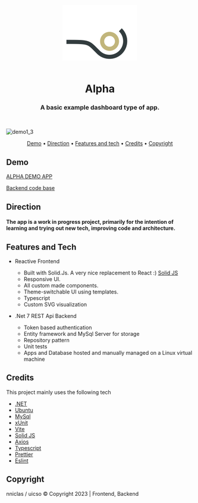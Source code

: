 <div align="center">
  <br>
  <img src="./src/assets/logo.svg" alt="Markdownify" width="200">
  <br><br>
  <h1>Alpha</h1>
  <h3>A basic example dashboard type of app.</h3>
  <br>
</div>

![demo1_3](https://github.com/nniclas/alpha/assets/16818091/1453c948-b01a-4466-b4a9-6cab32e79411)

<p align="center">
  <a href="#demo">Demo</a> •
  <a href="#direction">Direction</a> •
  <a href="#features-and-tech">Features and tech</a> •
  <a href="#credits">Credits</a> •
  <a href="#copyright">Copyright</a>
</p>

## Demo

[ALPHA DEMO APP](http://alpha.uicso.com/)

[Backend code base](https://github.com/nniclas/alpha-api/)

## Direction

<h4>The app is a work in progress project, primarily for the intention of learning and trying out new tech, improving code and architecture. </h4>

## Features and Tech

-   Reactive Frontend
    -   Built with Solid.Js. A very nice replacement to React :) [Solid JS](https://www.solidjs.com/)
    -   Responsive UI.
    -   All custom made components.
    -   Theme-switchable UI using templates.
    -   Typescript
    -   Custom SVG visualization
-   .Net 7 REST Api Backend

    -   Token based authentication
    -   Entity framework and MySql Server for storage
    -   Repository pattern
    -   Unit tests
    -   Apps and Database hosted and manually managed on a Linux virtual machine

## Credits

This project mainly uses the following tech

-   [.NET](https://dotnet.microsoft.com/)
-   [Ubuntu](https://ubuntu.com/)
-   [MySql](https://www.mysql.com/)
-   [xUnit](https://xunit.net/)
-   [Vite](https://vitejs.dev/)
-   [Solid JS](https://www.solidjs.com/)
-   [Axios](https://axios-http.com/)
-   [Typescript](https://www.typescriptlang.org/)
-   [Prettier](https://prettier.io/)
-   [Eslint](https://eslint.org/)

## Copyright

nniclas / uicso © Copyright 2023 | Frontend, Backend
